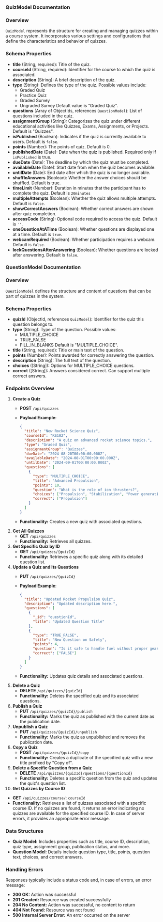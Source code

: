 ### QuizModel Documentation

### Overview

`QuizModel` represents the structure for creating and managing quizzes within a course system. It incorporates various settings and configurations that define the characteristics and behavior of quizzes.

### Schema Properties

- **title** (String, required): Title of the quiz.
- **courseId** (String, required): Identifier for the course to which the quiz is associated.
- **description** (String): A brief description of the quiz.
- **type** (String): Defines the type of the quiz. Possible values include:
    - Graded Quiz
    - Practice Quiz
    - Graded Survey
    - Ungraded Survey
    Default value is "Graded Quiz".
- **questions** (Array of ObjectIds, references `QuestionModel`): List of questions included in the quiz.
- **assignmentGroup** (String): Categorizes the quiz under different educational activities like Quizzes, Exams, Assignments, or Projects. Default is "Quizzes".
- **isPublished** (Boolean): Indicates if the quiz is currently available to users. Default is `false`.
- **points** (Number): The points of quiz. Default is 0.
- **publishedDate** (Date): Date when the quiz is published. Required only if `isPublished` is true.
- **dueDate** (Date): The deadline by which the quiz must be completed.
- **availableDate** (Date): Start date from when the quiz becomes available.
- **untilDate** (Date): End date after which the quiz is no longer available.
- **shuffleAnswers** (Boolean): Whether the answer choices should be shuffled. Default is true.
- **timeLimit** (Number): Duration in minutes that the participant has to complete the quiz. Default is `20minutes`
- **multipleAttempts** (Boolean): Whether the quiz allows multiple attempts. Default is `false`.
- **showCorrectAnswers** (Boolean): Whether correct answers are shown after quiz completion.
- **accessCode** (String): Optional code required to access the quiz. Default is `''`.
- **oneQuestionAtATime** (Boolean): Whether questions are displayed one at a time. Default is `true`.
- **webcamRequired** (Boolean): Whether participation requires a webcam. Default is `false`.
- **lockQuestionsAfterAnswering** (Boolean): Whether questions are locked after answering. Default is `false`.

### QuestionModel Documentation

### Overview

`QuestionModel` defines the structure and content of questions that can be part of quizzes in the system.

### Schema Properties

- **quizId** (ObjectId, references `QuizModel`): Identifier for the quiz this question belongs to.
- **type** (String): Type of the question. Possible values:
    - MULTIPLE_CHOICE
    - TRUE_FALSE
    - FILL_IN_BLANKS
    Default is "MULTIPLE_CHOICE".
- **title** (String, required): Title or main text of the question.
- **points** (Number): Points awarded for correctly answering the question.
- **description** (String): The full text of the question.
- **choices** ([String]): Options for MULTIPLE_CHOICE questions.
- **correct** ([String]): Answers considered correct. Can support multiple correct answers.


### Endpoints Overview

1. **Create a Quiz**
    - **POST** `/api/quizzes`
    - **Payload Example:**
        
        ```json
        {
          "title": "New Rocket Science Quiz",
          "courseId": "RS102",
          "description": "A quiz on advanced rocket science topics.",
          "type": "Graded Quiz",
          "assignmentGroup": "Quizzes",
          "dueDate": "2024-08-20T00:00:00.000Z",
          "availableDate": "2024-08-01T00:00:00.000Z",
          "untilDate": "2024-09-01T00:00:00.000Z",
          "questions": [
            {
              "type": "MULTIPLE_CHOICE",
              "title": "Advanced Propulsion",
              "points": 10,
              "question": "What is the role of ion thrusters?",
              "choices": ["Propulsion", "Stabilization", "Power generation", "Communication"],
              "correct": ["Propulsion"]
            }
          ]
        }
        
        ```
        
    - **Functionality:** Creates a new quiz with associated questions.
2. **Get All Quizzes**
    - **GET** `/api/quizzes`
    - **Functionality:** Retrieves all quizzes.
3. **Get Specific Quiz by ID**
    - **GET** `/api/quizzes/{quizId}`
    - **Functionality:** Retrieves a specific quiz along with its detailed question list.
4. **Update a Quiz and Its Questions**
    - **PUT** `/api/quizzes/{quizId}`
    - **Payload Example:**
        
        ```json
        {
          "title": "Updated Rocket Propulsion Quiz",
          "description": "Updated description here.",
          "questions": [
            {
              "_id": "questionId",
              "title": "Updated Question Title"
            },
            {
              "type": "TRUE_FALSE",
              "title": "New Question on Safety",
              "points": 4,
              "question": "Is it safe to handle fuel without proper gear?",
              "correct": ["FALSE"]
            }
          ]
        }
        
        ```
        
    - **Functionality:** Updates quiz details and associated questions.
5. **Delete a Quiz**
    - **DELETE** `/api/quizzes/{quizId}`
    - **Functionality:** Deletes the specified quiz and its associated questions.
6. **Publish a Quiz**
    - **PUT** `/api/quizzes/{quizId}/publish`
    - **Functionality:** Marks the quiz as published with the current date as the publication date.
7. **Unpublish a Quiz**
    - **PUT** `/api/quizzes/{quizId}/unpublish`
    - **Functionality:** Marks the quiz as unpublished and removes the publication date.
8. **Copy a Quiz**
    - **POST** `/api/quizzes/{quizId}/copy`
    - **Functionality:** Creates a duplicate of the specified quiz with a new title prefixed by "Copy of".
9. **Delete a Specific Question from a Quiz**
    - **DELETE** `/api/quizzes/{quizId}/questions/{questionId}`
    - **Functionality:** Deletes a specific question from the quiz and updates the quiz's question list.
10. **Get Quizzes by Course ID**
- **GET** `/api/quizzes/course/:courseId`
- **Functionality:** Retrieves a list of quizzes associated with a specific course ID. If no quizzes are found, it returns an error indicating no quizzes are available for the specified course ID. In case of server errors, it provides an appropriate error message.

### Data Structures

- **Quiz Model:** Includes properties such as title, course ID, description, quiz type, assignment group, publication status, and more.
- **Question Model:** Details include question type, title, points, question text, choices, and correct answers.

### Handling Errors

Responses typically include a status code and, in case of errors, an error message:

- **200 OK:** Action was successful
- **201 Created:** Resource was created successfully
- **204 No Content:** Action was successful, no content to return
- **404 Not Found:** Resource was not found
- **500 Internal Server Error:** An error occurred on the server
